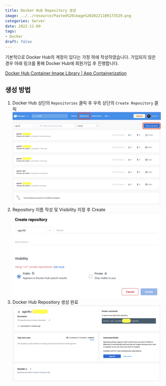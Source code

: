 ```yaml
---
title: Docker Hub Repository 생성
image: ../../resource/Pasted%20image%2020221109173529.png
categories: Server
date: 2022-11-09
tags:
- Docker
draft: false
---
```


기본적으로 Docker Hub의 계정이 있다는 가정 하에 작성하였습니다. 가입되지 않은
경우 아래 링크를 통해 Docker Hub에 회원가입 후 진행합니다.

[Docker Hub Container Image Library | App Containerization](https://hub.docker.com/)

## 생성 방법

1. Docker Hub 상단의 `Repositories` 클릭 후 우측 상단의 `Create Repository` 클릭
   ![](../../resource/Pasted%20image%2020221109163439.png)
2. Repository 이름 작성 및 Visibility 지정 후 Create
   ![](../../resource/Pasted%20image%2020221109163546.png)
3. Docker Hub Repository 생성 완료
   ![](../../resource/Pasted%20image%2020221109163555.png)
